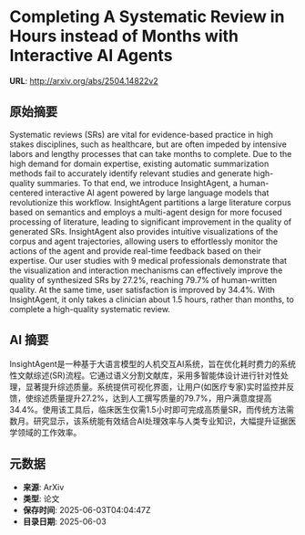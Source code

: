# Completing A Systematic Review in Hours instead of Months with Interactive AI Agents

**URL**: http://arxiv.org/abs/2504.14822v2

## 原始摘要

Systematic reviews (SRs) are vital for evidence-based practice in high stakes
disciplines, such as healthcare, but are often impeded by intensive labors and
lengthy processes that can take months to complete. Due to the high demand for
domain expertise, existing automatic summarization methods fail to accurately
identify relevant studies and generate high-quality summaries. To that end, we
introduce InsightAgent, a human-centered interactive AI agent powered by large
language models that revolutionize this workflow. InsightAgent partitions a
large literature corpus based on semantics and employs a multi-agent design for
more focused processing of literature, leading to significant improvement in
the quality of generated SRs. InsightAgent also provides intuitive
visualizations of the corpus and agent trajectories, allowing users to
effortlessly monitor the actions of the agent and provide real-time feedback
based on their expertise. Our user studies with 9 medical professionals
demonstrate that the visualization and interaction mechanisms can effectively
improve the quality of synthesized SRs by 27.2%, reaching 79.7% of
human-written quality. At the same time, user satisfaction is improved by
34.4%. With InsightAgent, it only takes a clinician about 1.5 hours, rather
than months, to complete a high-quality systematic review.


## AI 摘要

InsightAgent是一种基于大语言模型的人机交互AI系统，旨在优化耗时费力的系统性文献综述(SR)流程。它通过语义分割文献库，采用多智能体设计进行针对性处理，显著提升综述质量。系统提供可视化界面，让用户(如医疗专家)实时监控并反馈，使综述质量提升27.2%，达到人工撰写质量的79.7%，用户满意度提高34.4%。使用该工具后，临床医生仅需1.5小时即可完成高质量SR，而传统方法需数月。研究显示，该系统能有效结合AI处理效率与人类专业知识，大幅提升证据医学领域的工作效率。

## 元数据

- **来源**: ArXiv
- **类型**: 论文
- **保存时间**: 2025-06-03T04:04:47Z
- **目录日期**: 2025-06-03
